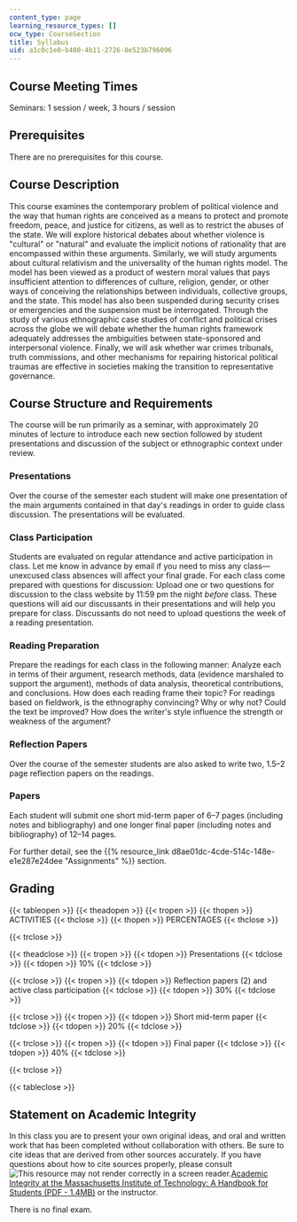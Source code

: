 ```yaml
---
content_type: page
learning_resource_types: []
ocw_type: CourseSection
title: Syllabus
uid: a1c0c1e0-b480-4b11-2726-8e523b796096
---
```


Course Meeting Times
--------------------

Seminars: 1 session / week, 3 hours / session

Prerequisites
-------------

There are no prerequisites for this course.

Course Description
------------------

This course examines the contemporary problem of political violence and the way that human rights are conceived as a means to protect and promote freedom, peace, and justice for citizens, as well as to restrict the abuses of the state. We will explore historical debates about whether violence is "cultural" or "natural" and evaluate the implicit notions of rationality that are encompassed within these arguments. Similarly, we will study arguments about cultural relativism and the universality of the human rights model. The model has been viewed as a product of western moral values that pays insufficient attention to differences of culture, religion, gender, or other ways of conceiving the relationships between individuals, collective groups, and the state. This model has also been suspended during security crises or emergencies and the suspension must be interrogated. Through the study of various ethnographic case studies of conflict and political crises across the globe we will debate whether the human rights framework adequately addresses the ambiguities between state-sponsored and interpersonal violence. Finally, we will ask whether war crimes tribunals, truth commissions, and other mechanisms for repairing historical political traumas are effective in societies making the transition to representative governance.

Course Structure and Requirements
---------------------------------

The course will be run primarily as a seminar, with approximately 20 minutes of lecture to introduce each new section followed by student presentations and discussion of the subject or ethnographic context under review.

### Presentations

Over the course of the semester each student will make one presentation of the main arguments contained in that day's readings in order to guide class discussion. The presentations will be evaluated.

### Class Participation

Students are evaluated on regular attendance and active participation in class. Let me know in advance by email if you need to miss any class—unexcused class absences will affect your final grade. For each class come prepared with questions for discussion: Upload one or two questions for discussion to the class website by 11:59 pm the night _before_ class. These questions will aid our discussants in their presentations and will help you prepare for class. Discussants do not need to upload questions the week of a reading presentation.

### Reading Preparation

Prepare the readings for each class in the following manner: Analyze each in terms of their argument, research methods, data (evidence marshaled to support the argument), methods of data analysis, theoretical contributions, and conclusions. How does each reading frame their topic? For readings based on fieldwork, is the ethnography convincing? Why or why not? Could the text be improved? How does the writer's style influence the strength or weakness of the argument?

### Reflection Papers

Over the course of the semester students are also asked to write two, 1.5–2 page reflection papers on the readings.

### Papers

Each student will submit one short mid-term paper of 6–7 pages (including notes and bibliography) and one longer final paper (including notes and bibliography) of 12–14 pages.

For further detail, see the {{% resource_link d8ae01dc-4cde-514c-148e-e1e287e24dee "Assignments" %}} section.

Grading
-------

{{< tableopen >}}
{{< theadopen >}}
{{< tropen >}}
{{< thopen >}}
ACTIVITIES
{{< thclose >}}
{{< thopen >}}
PERCENTAGES
{{< thclose >}}

{{< trclose >}}

{{< theadclose >}}
{{< tropen >}}
{{< tdopen >}}
Presentations
{{< tdclose >}}
{{< tdopen >}}
10%
{{< tdclose >}}

{{< trclose >}}
{{< tropen >}}
{{< tdopen >}}
Reflection papers (2) and active class participation
{{< tdclose >}}
{{< tdopen >}}
30%
{{< tdclose >}}

{{< trclose >}}
{{< tropen >}}
{{< tdopen >}}
Short mid-term paper
{{< tdclose >}}
{{< tdopen >}}
20%
{{< tdclose >}}

{{< trclose >}}
{{< tropen >}}
{{< tdopen >}}
Final paper
{{< tdclose >}}
{{< tdopen >}}
40%
{{< tdclose >}}

{{< trclose >}}

{{< tableclose >}}

Statement on Academic Integrity
-------------------------------

In this class you are to present your own original ideas, and oral and written work that has been completed without collaboration with others. Be sure to cite ideas that are derived from other sources accurately. If you have questions about how to cite sources properly, please consult ![This resource may not render correctly in a screen reader.](/images/inacessible.gif)[Academic Integrity at the Massachusetts Institute of Technology: A Handbook for Students (PDF - 1.4MB)](http://web.mit.edu/academicintegrity/handbook/handbook.pdf) or the instructor.

There is no final exam.